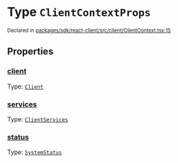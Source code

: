 # Type `ClientContextProps`
<sub>Declared in [packages/sdk/react-client/src/client/ClientContext.tsx:15](https://github.com/dxos/dxos/blob/main/packages/sdk/react-client/src/client/ClientContext.tsx#L15)</sub>





## Properties
### [client](https://github.com/dxos/dxos/blob/main/packages/sdk/react-client/src/client/ClientContext.tsx#L16)
Type: <code>[Client](/api/@dxos/react-client/classes/Client)</code>


### [services](https://github.com/dxos/dxos/blob/main/packages/sdk/react-client/src/client/ClientContext.tsx#L19)
Type: <code>[ClientServices](/api/@dxos/react-client/types/ClientServices)</code>


### [status](https://github.com/dxos/dxos/blob/main/packages/sdk/react-client/src/client/ClientContext.tsx#L21)
Type: <code>[SystemStatus](/api/@dxos/react-client/enums#SystemStatus)</code>
